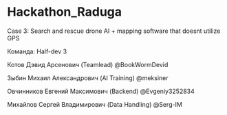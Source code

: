 # Hackathon_Raduga

Сase 3: Search and rescue drone AI + mapping software that doesnt utilize GPS

Команда: Half-dev 3

Котов Дэвид Арсенович (Teamlead) @BookWormDevid

Зыбин Михаил Александрович (AI Training) @meksiner

Овчинников Евгений Максимович (Backend) @Evgeniy3252834

Михайлов Сергей Владимирович (Data Handling) @Serg-IM
